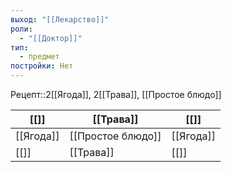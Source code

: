 ```yaml
---
выход: "[[Лекарство]]"
роли:
  - "[[Доктор]]"
тип:
  - предмет
постройки: Нет
---
```

Рецепт::2[[Ягода]], 2[[Трава]], [[Простое блюдо]]

| [[]]      | [[Трава]]         | [[]]      |
| --------- | ----------------- | --------- |
| [[Ягода]] | [[Простое блюдо]] | [[Ягода]] |
| [[]]      | [[Трава]]         | [[]]      |
